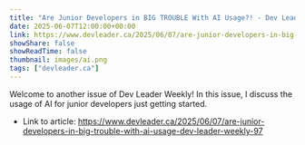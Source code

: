 ```yaml
---
title: "Are Junior Developers in BIG TROUBLE With AI Usage?! - Dev Leader Weekly 97"
date: 2025-06-07T12:00:00+00:00
link: https://www.devleader.ca/2025/06/07/are-junior-developers-in-big-trouble-with-ai-usage-dev-leader-weekly-97
showShare: false
showReadTime: false
thumbnail: images/ai.png
tags: ["devleader.ca"]
---
```

Welcome to another issue of Dev Leader Weekly! In this issue, I discuss the usage of AI for junior developers just getting started.

- Link to article: https://www.devleader.ca/2025/06/07/are-junior-developers-in-big-trouble-with-ai-usage-dev-leader-weekly-97